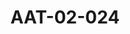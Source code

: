 ---
pid: AAT-02-024
title: AAT-02-024
language: en
collection: Abdel Rahman Ali Taha
original_label: 
rights: Fadwa Ali Taha
location_of_original: 'Fadwa Ali Taha '
photographer_or_studio: 
scanned_from: jpeg
_date: '1952'
location: Egypt, Cairo
description: The Independence movement's delegation in negotiations with al Hilaly
  in a celebration held for them by Abdel Rahman Azzam, the Secretary General of the
  Arab Nations' University
additional_notes: Ahmed Yusef Hashim, chief editor of the newspaper New Sudan, Abdel
  Rahman Azzam, Abdel Rahman Ali Taha, and Abdullah al Fadil al Mahdi
permission_display: 'yes'
on_server: 'no'
on_website: 'no'
permalink: "/archive/en/aat-02-024.html"
layout: photo-page
---
